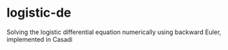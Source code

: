 # logistic-de
Solving the logistic differential equation numerically using backward Euler, implemented in Casadi
